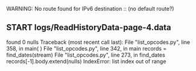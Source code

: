 WARNING: No route found for IPv6 destination :: (no default route?)
## START logs/ReadHistoryData-page-4.data
found 0 nulls
Traceback (most recent call last):
  File "list_opcodes.py", line 358, in <module>
    main( )
  File "list_opcodes.py", line 342, in main
    records = find_dates(stream)
  File "list_opcodes.py", line 273, in find_dates
    records[-1].body.extend(nulls)
IndexError: list index out of range

